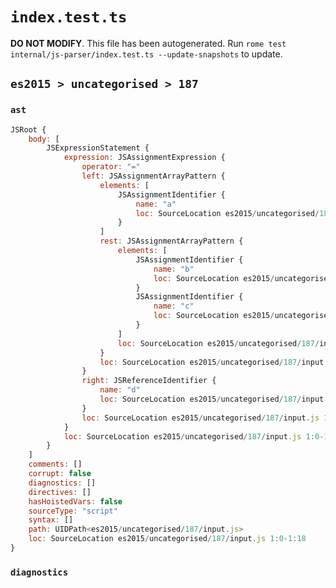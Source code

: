 # `index.test.ts`

**DO NOT MODIFY**. This file has been autogenerated. Run `rome test internal/js-parser/index.test.ts --update-snapshots` to update.

## `es2015 > uncategorised > 187`

### `ast`

```javascript
JSRoot {
	body: [
		JSExpressionStatement {
			expression: JSAssignmentExpression {
				operator: "="
				left: JSAssignmentArrayPattern {
					elements: [
						JSAssignmentIdentifier {
							name: "a"
							loc: SourceLocation es2015/uncategorised/187/input.js 1:1-1:2 (a)
						}
					]
					rest: JSAssignmentArrayPattern {
						elements: [
							JSAssignmentIdentifier {
								name: "b"
								loc: SourceLocation es2015/uncategorised/187/input.js 1:8-1:9 (b)
							}
							JSAssignmentIdentifier {
								name: "c"
								loc: SourceLocation es2015/uncategorised/187/input.js 1:11-1:12 (c)
							}
						]
						loc: SourceLocation es2015/uncategorised/187/input.js 1:7-1:13
					}
					loc: SourceLocation es2015/uncategorised/187/input.js 1:0-1:14
				}
				right: JSReferenceIdentifier {
					name: "d"
					loc: SourceLocation es2015/uncategorised/187/input.js 1:17-1:18 (d)
				}
				loc: SourceLocation es2015/uncategorised/187/input.js 1:0-1:18
			}
			loc: SourceLocation es2015/uncategorised/187/input.js 1:0-1:18
		}
	]
	comments: []
	corrupt: false
	diagnostics: []
	directives: []
	hasHoistedVars: false
	sourceType: "script"
	syntax: []
	path: UIDPath<es2015/uncategorised/187/input.js>
	loc: SourceLocation es2015/uncategorised/187/input.js 1:0-1:18
}
```

### `diagnostics`

```

```
